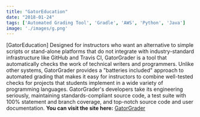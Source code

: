 ```yaml
---
title: "GatorEducation"
date: "2018-01-24"
tags: ['Automated Grading Tool', 'Gradle', 'AWS', 'Python', 'Java']
image: './images/g.png'
---
```


[GatorEducation] Designed for instructors who want an alternative to simple scripts or stand-alone platforms that do not integrate with industry-standard infrastructure like GitHub and Travis CI, GatorGrader is a tool that automatically checks the work of technical writers and programmers. Unlike other systems, GatorGrader provides a "batteries included" approach to automated grading that makes it easy for instructors to combine well-tested checks for projects that students implement in a wide variety of programming languages. GatorGrader's developers take its engineering seriously, maintaining standards-compliant source code, a test suite with 100% statement and branch coverage, and top-notch source code and user documentation. **You can visit the site here:** [GatorGrader]

<!--- reference links --->
[GatorGrader]: <https://alltheirsongs.com/?artist=the%20midnight>
